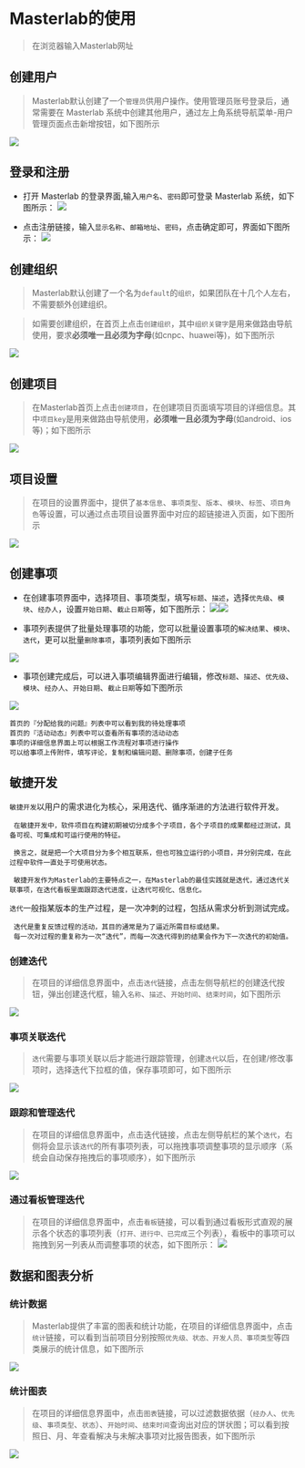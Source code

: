 

# Masterlab的使用
  >在浏览器输入Masterlab网址

## 创建用户
  >Masterlab默认创建了一个`管理员`供用户操作。使用管理员账号登录后，通常需要在 Masterlab 系统中创建其他用户，通过左上角系统导航菜单-用户管理页面点击新增按钮，如下图所示

![](http://pm.masterlab.vip/doc/images/users_02.png)

## 登录和注册
- 打开 Masterlab 的登录界面,输入`用户名`、`密码`即可登录 Masterlab 系统，如下图所示：
![](http://pm.masterlab.vip/doc/images/login_01.png)

- 点击注册链接，输入`显示名称`、`邮箱地址`、`密码`，点击确定即可，界面如下图所示：
![](http://pm.masterlab.vip/doc/images/login_02.png)

## 创建组织
  >Masterlab默认创建了一个名为`default`的`组织`，如果团队在十几个人左右，不需要额外创建组织。

  >如需要创建组织，在首页上点击`创建组织`，其中`组织关键字`是用来做路由导航使用，要求**必须唯一且必须为字母**(如cnpc、huawei等)，如下图所示

![](http://pm.masterlab.vip/doc/images/org_01.png)

## 创建项目
  >在Masterlab首页上点击`创建项目`，在创建项目页面填写项目的详细信息。其中`项目key`是用来做路由导航使用，**必须唯一且必须为字母**(如android、ios等)；如下图所示

![](http://pm.masterlab.vip/doc/images/proj_01.png)

## 项目设置
  >在项目的设置界面中，提供了`基本信息`、`事项类型`、`版本`、`模块`、`标签`、`项目角色`等设置，可以通过点击项目设置界面中对应的超链接进入页面，如下图所示

![](http://pm.masterlab.vip/doc/images/proj_05.png)

## 创建事项
- 在创建事项界面中，选择项目、事项类型，填写`标题`、`描述`，选择`优先级`、`模块`、`经办人`，设置`开始日期`、`截止日期`等，如下图所示：
![](http://pm.masterlab.vip/doc/images/issue_21.png)![](http://pm.masterlab.vip/doc/images/issue_22.png)


- 事项列表提供了批量处理事项的功能，您可以批量设置事项的`解决结果`、`模块`、`迭代`，更可以批量`删除事项`，事项列表如下图所示

![](http://pm.masterlab.vip/doc/images/issue_19.png)

- 事项创建完成后，可以进入事项编辑界面进行编辑，修改`标题`、`描述`、`优先级`、`模块`、`经办人`、`开始日期`、`截止日期`等如下图所示

![](http://pm.masterlab.vip/doc/images/issue_03.png)

```
首页的『分配给我的问题』列表中可以看到我的待处理事项
首页的『活动动态』列表中可以查看所有事项的活动动态
事项的详细信息界面上可以根据工作流程对事项进行操作
可以给事项上传附件，填写评论，复制和编辑问题、删除事项，创建子任务
```
## 敏捷开发

`敏捷开发`以用户的需求进化为核心，采用迭代、循序渐进的方法进行软件开发。

```
 在敏捷开发中，软件项目在构建初期被切分成多个子项目，各个子项目的成果都经过测试，具备可视、可集成和可运行使用的特征。

 换言之，就是把一个大项目分为多个相互联系，但也可独立运行的小项目，并分别完成，在此过程中软件一直处于可使用状态。

 敏捷开发作为Masterlab的主要特点之一，在Masterlab的最佳实践就是迭代，通过迭代关联事项，在迭代看板里面跟踪迭代进度，让迭代可视化、信息化。
```
`迭代`一般指某版本的生产过程，是一次冲刺的过程，包括从需求分析到测试完成。

```
 迭代是重复反馈过程的活动，其目的通常是为了逼近所需目标或结果。
 每一次对过程的重复称为一次“迭代”，而每一次迭代得到的结果会作为下一次迭代的初始值。
```
### 创建迭代
  >在项目的详细信息界面中，点击`迭代`链接，点击左侧导航栏的创建迭代按钮，弹出创建迭代框，输入`名称`、`描述`、`开始时间`、`结束时间`，如下图所示

![](http://pm.masterlab.vip/doc/images/sprints_01.png)

### 事项关联迭代
  >`迭代`需要与事项关联以后才能进行跟踪管理，创建`迭代`以后，在创建/修改事项时，选择迭代下拉框的值，保存事项即可，如下图所示

![](http://pm.masterlab.vip/doc/images/sprints_02.png)

### 跟踪和管理迭代
  >在项目的详细信息界面中，点击迭代链接，点击左侧导航栏的某个`迭代`，右侧将会显示该`迭代`的所有事项列表，可以拖拽事项调整事项的显示顺序（系统会自动保存拖拽后的事项顺序），如下图所示

![](http://pm.masterlab.vip/doc/images/sprints_03.png)

### 通过看板管理迭代
  >在项目的详细信息界面中，点击`看板`链接，可以看到通过看板形式直观的展示各个状态的事项列表（`打开、进行中、已完成`三个列表），看板中的事项可以拖拽到另一列表从而调整事项的状态，如下图所示：
![](http://pm.masterlab.vip/doc/images/sprints_04.png)


## 数据和图表分析
### 统计数据
  >Masterlab提供了丰富的图表和统计功能，在项目的详细信息界面中，点击`统计`链接，可以看到当前项目分别按照`优先级、状态、开发人员、事项类型`等四类展示的统计信息，如下图所示

![](http://pm.masterlab.vip/doc/images/chart_01.png)

### 统计图表
  >在项目的详细信息界面中，点击`图表`链接，可以过滤数据依据（`经办人`、`优先级`、`事项类型`、`状态`）、`开始时间`、`结束时间`查询出对应的饼状图；可以看到按照日、月、年查看解决与未解决事项对比报告图表，如下图所示

![](http://pm.masterlab.vip/doc/images/chart_02.png)
